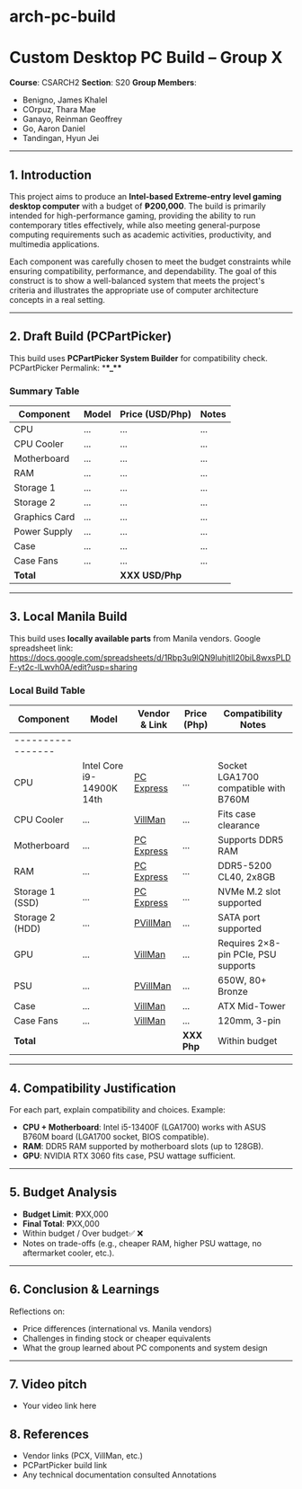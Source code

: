 # arch-pc-build

# Custom Desktop PC Build – Group X

**Course**: CSARCH2
**Section**: S20
**Group Members**:

- Benigno, James Khalel
- COrpuz, Thara Mae
- Ganayo, Reinman Geoffrey
- Go, Aaron Daniel
- Tandingan, Hyun Jei

---

## 1. Introduction

This project aims to produce an **Intel-based Extreme-entry level gaming desktop computer** with a budget of **₱200,000**. The build is primarily intended for high-performance gaming, providing the ability to run contemporary titles effectively, while also meeting general-purpose computing requirements such as academic activities, productivity, and multimedia applications.

Each component was carefully chosen to meet the budget constraints while ensuring compatibility, performance, and dependability. The goal of this construct is to show a well-balanced system that meets the project's criteria and illustrates the appropriate use of computer architecture concepts in a real setting.

---

## 2. Draft Build (PCPartPicker)

This build uses **PCPartPicker System Builder** for compatibility check.
PCPartPicker Permalink: \***\*\_\*\***

### Summary Table

| Component     | Model | Price (USD/Php) | Notes |
| ------------- | ----- | --------------- | ----- |
| CPU           | ...   | ...             | ...   |
| CPU Cooler    | ...   | ...             | ...   |
| Motherboard   | ...   | ...             | ...   |
| RAM           | ...   | ...             | ...   |
| Storage 1     | ...   | ...             | ...   |
| Storage 2     | ...   | ...             | ...   |
| Graphics Card | ...   | ...             | ...   |
| Power Supply  | ...   | ...             | ...   |
| Case          | ...   | ...             | ...   |
| Case Fans     | ...   | ...             | ...   |
| **Total**     |       | **XXX USD/Php** |       |

---

## 3. Local Manila Build

This build uses **locally available parts** from Manila vendors.
Google spreadsheet link: https://docs.google.com/spreadsheets/d/1Rbp3u9lQN9IuhjtlI20biL8wxsPLDF-yt2c-lLwvh0A/edit?usp=sharing

### Local Build Table

| Component         | Model                     | Vendor & Link      | Price (Php) | Compatibility Notes                  |
| ----------------- | ------------------------- | ------------------ | ----------- | ------------------------------------ |
| ----------------- |
| CPU               | Intel Core i9-14900K 14th | [PC Express](link) | ...         | Socket LGA1700 compatible with B760M |
| CPU Cooler        | ...                       | [VillMan](link)    | ...         | Fits case clearance                  |
| Motherboard       | ...                       | [PC Express](link) | ...         | Supports DDR5 RAM                    |
| RAM               | ...                       | [PC Express](link) | ...         | DDR5-5200 CL40, 2x8GB                |
| Storage 1 (SSD)   | ...                       | [PC Express](link) | ...         | NVMe M.2 slot supported              |
| Storage 2 (HDD)   | ...                       | [PVillMan](link)   | ...         | SATA port supported                  |
| GPU               | ...                       | [VillMan](link)    | ...         | Requires 2×8-pin PCIe, PSU supports  |
| PSU               | ...                       | [PVillMan](link)   | ...         | 650W, 80+ Bronze                     |
| Case              | ...                       | [VillMan](link)    | ...         | ATX Mid-Tower                        |
| Case Fans         | ...                       | [VillMan](link)    | ...         | 120mm, 3-pin                         |
| **Total**         |                           |                    | **XXX Php** | Within budget                        |

---

## 4. Compatibility Justification

For each part, explain compatibility and choices.
Example:

- **CPU + Motherboard**: Intel i5-13400F (LGA1700) works with ASUS B760M board
  (LGA1700 socket, BIOS compatible).
- **RAM**: DDR5 RAM supported by motherboard slots (up to 128GB).
- **GPU**: NVIDIA RTX 3060 fits case, PSU wattage sufficient.

---

## 5. Budget Analysis

- **Budget Limit**: ₱XX,000
- **Final Total**: ₱XX,000
- Within budget / Over budget✅ ❌
- Notes on trade-offs (e.g., cheaper RAM, higher PSU wattage, no aftermarket
  cooler, etc.).

---

## 6. Conclusion & Learnings

Reflections on:

- Price differences (international vs. Manila vendors)
- Challenges in finding stock or cheaper equivalents
- What the group learned about PC components and system design

---

## 7. Video pitch

- Your video link here

## 8. References

- Vendor links (PCX, VillMan, etc.)
- PCPartPicker build link
- Any technical documentation consulted
  Annotations

